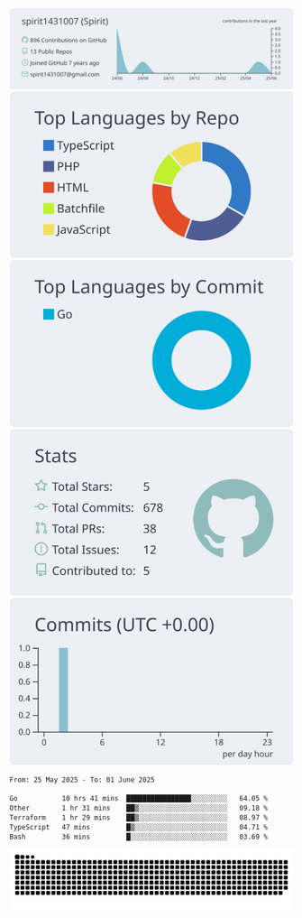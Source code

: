 [![](https://raw.githubusercontent.com/spirit1431007/spirit1431007/master/profile-summary-card-output/nord_bright/0-profile-details.svg)](https://git.io/spiritx)
[![](https://raw.githubusercontent.com/spirit1431007/spirit1431007/master/profile-summary-card-output/nord_bright/1-repos-per-language.svg)](https://git.io/spiritx) [![](https://raw.githubusercontent.com/spirit1431007/spirit1431007/master/profile-summary-card-output/nord_bright/2-most-commit-language.svg)](https://git.io/spiritx)
[![](https://raw.githubusercontent.com/spirit1431007/spirit1431007/master/profile-summary-card-output/nord_bright/3-stats.svg)](https://git.io/spiritx) [![](https://raw.githubusercontent.com/spirit1431007/spirit1431007/master/profile-summary-card-output/nord_bright/4-productive-time.svg)](https://git.io/spiritx)

<!--START_SECTION:waka-->

```txt
From: 25 May 2025 - To: 01 June 2025

Go           10 hrs 41 mins  ████████████████░░░░░░░░░   64.05 %
Other        1 hr 31 mins    ██▒░░░░░░░░░░░░░░░░░░░░░░   09.18 %
Terraform    1 hr 29 mins    ██▒░░░░░░░░░░░░░░░░░░░░░░   08.97 %
TypeScript   47 mins         █▒░░░░░░░░░░░░░░░░░░░░░░░   04.71 %
Bash         36 mins         █░░░░░░░░░░░░░░░░░░░░░░░░   03.69 %
```

<!--END_SECTION:waka-->

![contribution](https://github.com/spirit1431007/spirit1431007/blob/output/github-contribution-grid-snake.svg)
